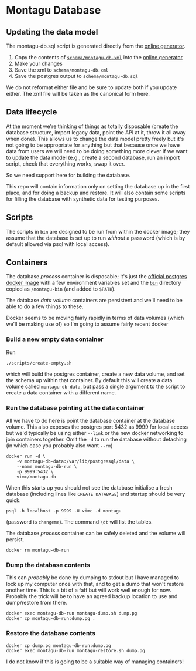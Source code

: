 # Montagu Database

## Updating the data model

The montagu-db.sql script is generated directly from the [online generator](http://ondras.zarovi.cz/sql/demo/).

1. Copy the contents of [`schema/montagu-db.xml`](schema/montagu-db.xml) into the [online generator](http://ondras.zarovi.cz/sql/demo/)
2. Make your changes
3. Save the xml to `schema/montagu-db.xml`
4. Save the postgres output to `schema/montagu-db.sql`

We do not reformat either file and be sure to update both if you update either.  The xml file will be taken as the canonical form here.

## Data lifecycle

At the moment we're thinking of things as totally disposable (create the database structure, import legacy data, point the API at it, throw it all away when done).  This allows us to change the data model pretty freely but it's not going to be appropriate for anything but that because once we have data from users we will need to be doing something more clever if we want to update the data model (e.g., create a second database, run an import script, check that everything works, swap it over.

So we need support here for building the database.

This repo will contain information only on setting the database up in the first place, and for doing a backup and restore.  It will also contain some scripts for filling the database with synthetic data for testing purposes.

## Scripts

The scripts in `bin` are designed to be run from within the docker image; they assume that the database is set up to run *without* a password (which is by default allowed via psql with local access).

## Containers

The database *process* container is disposable; it's just the [official postgres docker image](https://hub.docker.com/_/postgres/) with a few environment variables set and the [`bin`](bin) directory copied as `/montagu-bin` (and added to `$PATH`).

The database *data volume* containers are persistent and we'll need to be able to do a few things to these.

Docker seems to be moving fairly rapidly in terms of data volumes (which we'll be making use of) so I'm going to assume fairly recent docker

### Build a new empty data container

Run

```
./scripts/create-empty.sh
```

which will build the postgres container, create a new data volume, and set the schema up within that container.  By default this will create a data volume called `montagu-db-data`, but pass a single argument to the script to create a data container with a different name.

### Run the database pointing at the data container

All we have to do here is point the database container at the database volume.  This also exposes the postgres port 5432 as 9999 for local access but we'd typically be using either `--link` or the new docker networking to join containers together.  Omit the `-d` to run the database without detaching (in which case you probably also want `--rm`)

```
docker run -d \
    -v montagu-db-data:/var/lib/postgresql/data \
    --name montagu-db-run \
    -p 9999:5432 \
    vimc/montagu-db
```

When this starts up you should not see the database initialise a fresh database (including lines like `CREATE DATABASE`) and startup should be very quick.

```
psql -h localhost -p 9999 -U vimc -d montagu
```

(password is `changeme`).  The command `\dt` will list the tables.

The database _process_ container can be safely deleted and the volume will persist.

```
docker rm montagu-db-run
```

### Dump the database contents

This can *probably* be done by dumping to stdout but I have managed to lock up my computer once with that, and to get a dump that won't restore another time.  This is a bit of a faff but will work well enough for now.  Probably the trick will be to have an agreed backup location to use and dump/restore from there.

```
docker exec montagu-db-run montagu-dump.sh dump.pg
docker cp montagu-db-run:dump.pg .
```

### Restore the database contents

```
docker cp dump.pg montagu-db-run:dump.pg
docker exec montagu-db-run montagu-restore.sh dump.pg
```

I do not know if this is going to be a suitable way of managing containers!
